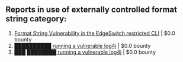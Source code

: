 ## Reports in use of externally controlled format string category:
1. [Format String Vulnerability in the EdgeSwitch restricted CLI](https://hackerone.com/reports/311884) | $0.0 bounty
2. [██████████ running a vulnerable log4j](https://hackerone.com/reports/1423496) | $0.0 bounty
3. [███ ████████ running a vulnerable log4j](https://hackerone.com/reports/1438393) | $0.0 bounty